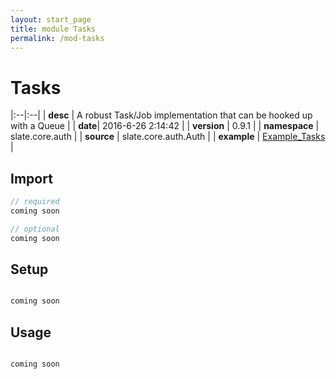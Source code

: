 ```yaml
---
layout: start_page
title: module Tasks
permalink: /mod-tasks
---
```


# Tasks

|:--|:--|
| **desc** | A robust Task/Job implementation that can be hooked up with a Queue | 
| **date**| 2016-6-26 2:14:42 |
| **version** | 0.9.1  |
| **namespace** | slate.core.auth  |
| **source** | slate.core.auth.Auth  |
| **example** | [Example_Tasks](https://github.com/code-helix/slatekit/blob/master/src/apps/scala/slate-examples/src/main/scala/slate/examples/Example_Tasks.scala) |

## Import
```scala 
// required 
coming soon

// optional 
coming soon

```

## Setup
```scala

coming soon

```

## Usage
```scala

coming soon

```

